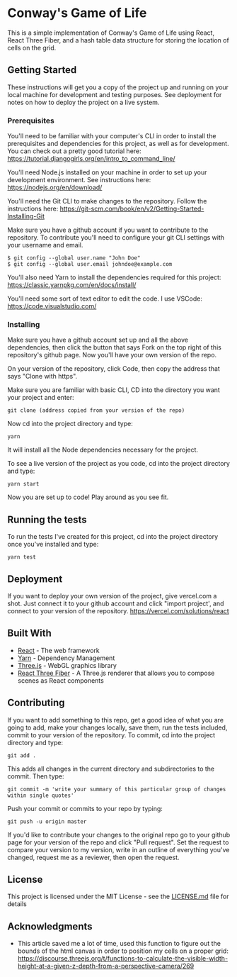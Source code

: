 
# Conway's Game of Life
This is a simple implementation of Conway's Game of Life using React, React Three Fiber, and a hash table data structure for storing the location of cells on the grid.

## Getting Started

These instructions will get you a copy of the project up and running on your local machine for development and testing purposes. See deployment for notes on how to deploy the project on a live system.

### Prerequisites

You'll need to be familiar with your computer's CLI in order to install the prerequisites and dependencies for this project, as well as for development.
You can check out a pretty good tutorial here: https://tutorial.djangogirls.org/en/intro_to_command_line/

You'll need Node.js installed on your machine in order to set up your development environment. See instructions here:
https://nodejs.org/en/download/

You'll need the Git CLI to make changes to the repository. Follow the instructions here: https://git-scm.com/book/en/v2/Getting-Started-Installing-Git

Make sure you have a github account if you want to contribute to the repository. To contribute you'll need to configure your git CLI settings with your username and email.
```
$ git config --global user.name "John Doe"
$ git config --global user.email johndoe@example.com
```

You'll also need Yarn to install the dependencies required for this project:
https://classic.yarnpkg.com/en/docs/install/

You'll need some sort of text editor to edit the code. I use VSCode:
https://code.visualstudio.com/

### Installing

Make sure you have a github account set up and all the above dependencies, then click the button that says Fork on the top right of this repository's github page. Now you'll have your own version of the repo.

On your version of the repository, click Code, then copy the address that says "Clone with https".

Make sure you are familiar with basic CLI, CD into the directory you want your project and enter:
```
git clone (address copied from your version of the repo)
```

Now cd into the project directory and type:
```
yarn
```
It will install all the Node dependencies necessary for the project.

To see a live version of the project as you code, cd into the project directory and type:
```
yarn start
```

Now you are set up to code! Play around as you see fit.


## Running the tests

To run the tests I've created for this project, cd into the project directory once you've installed and type:

```
yarn test
```

## Deployment

If you want to deploy your own version of the project, give vercel.com a shot. Just connect it to your github account and click "import project', and connect to your version of the repository.
https://vercel.com/solutions/react

## Built With

* [React](https://reactjs.org/docs/getting-started.html) - The web framework
* [Yarn](https://classic.yarnpkg.com/en/docs) - Dependency Management
* [Three.js](https://threejs.org/) - WebGL graphics library
* [React Three Fiber](https://github.com/react-spring/react-three-fiber) - A Three.js renderer that allows you to compose scenes as React components

## Contributing

If you want to add something to this repo, get a good idea of what you are going to add, make your changes locally, save them, run the tests included, commit to your version of the repository. To commit, cd into the project directory and type:
```
git add .
```
This adds all changes in the current directory and subdirectories to the commit. Then type:
```
git commit -m 'write your summary of this particular group of changes within single quotes'
```
Push your commit or commits to your repo by typing:
```
git push -u origin master
```
If you'd like to contribute your changes to the original repo go to your github page for your version of the repo and click "Pull request". Set the request to compare your version to my version, write in an outline of everything you've changed, request me as a reviewer, then open the request.

## License

This project is licensed under the MIT License - see the [LICENSE.md](LICENSE.md) file for details

## Acknowledgments

* This article saved me a lot of time, used this function to figure out the bounds of the html canvas in order to position my cells on a proper grid: https://discourse.threejs.org/t/functions-to-calculate-the-visible-width-height-at-a-given-z-depth-from-a-perspective-camera/269
